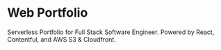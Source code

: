 # Web Portfolio

Serverless Portfolio for Full Stack Software Engineer. Powered by React, Contentful, and AWS S3 & Cloudfront.